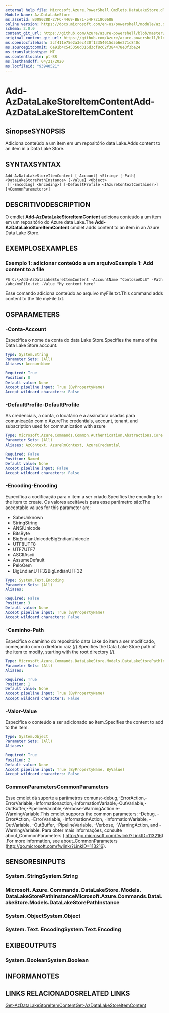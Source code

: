```yaml
---
external help file: Microsoft.Azure.PowerShell.Cmdlets.DataLakeStore.dll-Help.xml
Module Name: Az.DataLakeStore
ms.assetid: B008028D-27FC-4469-BE71-54F7218C068B
online version: https://docs.microsoft.com/en-us/powershell/module/az.datalakestore/add-azdatalakestoreitemcontent
schema: 2.0.0
content_git_url: https://github.com/Azure/azure-powershell/blob/master/src/DataLakeStore/DataLakeStore/help/Add-AzDataLakeStoreItemContent.md
original_content_git_url: https://github.com/Azure/azure-powershell/blob/master/src/DataLakeStore/DataLakeStore/help/Add-AzDataLakeStoreItemContent.md
ms.openlocfilehash: 3cf411e75e2a3ec430f13354015d5b6e271c840c
ms.sourcegitcommit: 6a91b4c545350d316d3cf8c62f384478e3f3ba24
ms.translationtype: MT
ms.contentlocale: pt-BR
ms.lasthandoff: 04/21/2020
ms.locfileid: "93940521"
---
```

# <span data-ttu-id="de002-101">Add-AzDataLakeStoreItemContent</span><span class="sxs-lookup"><span data-stu-id="de002-101">Add-AzDataLakeStoreItemContent</span></span>

## <span data-ttu-id="de002-102">Sinopse</span><span class="sxs-lookup"><span data-stu-id="de002-102">SYNOPSIS</span></span>
<span data-ttu-id="de002-103">Adiciona conteúdo a um item em um repositório data Lake.</span><span class="sxs-lookup"><span data-stu-id="de002-103">Adds content to an item in a Data Lake Store.</span></span>

## <span data-ttu-id="de002-104">SYNTAX</span><span class="sxs-lookup"><span data-stu-id="de002-104">SYNTAX</span></span>

```
Add-AzDataLakeStoreItemContent [-Account] <String> [-Path] <DataLakeStorePathInstance> [-Value] <Object>
 [[-Encoding] <Encoding>] [-DefaultProfile <IAzureContextContainer>] [<CommonParameters>]
```

## <span data-ttu-id="de002-105">DESCRITIVO</span><span class="sxs-lookup"><span data-stu-id="de002-105">DESCRIPTION</span></span>
<span data-ttu-id="de002-106">O cmdlet **Add-AzDataLakeStoreItemContent** adiciona conteúdo a um item em um repositório do Azure data Lake.</span><span class="sxs-lookup"><span data-stu-id="de002-106">The **Add-AzDataLakeStoreItemContent** cmdlet adds content to an item in an Azure Data Lake Store.</span></span>

## <span data-ttu-id="de002-107">EXEMPLOS</span><span class="sxs-lookup"><span data-stu-id="de002-107">EXAMPLES</span></span>

### <span data-ttu-id="de002-108">Exemplo 1: adicionar conteúdo a um arquivo</span><span class="sxs-lookup"><span data-stu-id="de002-108">Example 1: Add content to a file</span></span>
```
PS C:\>Add-AzDataLakeStoreItemContent -AccountName "ContosoADLS" -Path /abc/myFile.txt -Value "My content here"
```

<span data-ttu-id="de002-109">Esse comando adiciona conteúdo ao arquivo myFile.txt.</span><span class="sxs-lookup"><span data-stu-id="de002-109">This command adds content to the file myFile.txt.</span></span>

## <span data-ttu-id="de002-110">OS</span><span class="sxs-lookup"><span data-stu-id="de002-110">PARAMETERS</span></span>

### <span data-ttu-id="de002-111">-Conta</span><span class="sxs-lookup"><span data-stu-id="de002-111">-Account</span></span>
<span data-ttu-id="de002-112">Especifica o nome da conta do data Lake Store.</span><span class="sxs-lookup"><span data-stu-id="de002-112">Specifies the name of the Data Lake Store account.</span></span>

```yaml
Type: System.String
Parameter Sets: (All)
Aliases: AccountName

Required: True
Position: 0
Default value: None
Accept pipeline input: True (ByPropertyName)
Accept wildcard characters: False
```

### <span data-ttu-id="de002-113">-DefaultProfile</span><span class="sxs-lookup"><span data-stu-id="de002-113">-DefaultProfile</span></span>
<span data-ttu-id="de002-114">As credenciais, a conta, o locatário e a assinatura usadas para comunicação com o Azure</span><span class="sxs-lookup"><span data-stu-id="de002-114">The credentials, account, tenant, and subscription used for communication with azure</span></span>

```yaml
Type: Microsoft.Azure.Commands.Common.Authentication.Abstractions.Core.IAzureContextContainer
Parameter Sets: (All)
Aliases: AzContext, AzureRmContext, AzureCredential

Required: False
Position: Named
Default value: None
Accept pipeline input: False
Accept wildcard characters: False
```

### <span data-ttu-id="de002-115">-Encoding</span><span class="sxs-lookup"><span data-stu-id="de002-115">-Encoding</span></span>
<span data-ttu-id="de002-116">Especifica a codificação para o item a ser criado.</span><span class="sxs-lookup"><span data-stu-id="de002-116">Specifies the encoding for the item to create.</span></span>
<span data-ttu-id="de002-117">Os valores aceitáveis para esse parâmetro são:</span><span class="sxs-lookup"><span data-stu-id="de002-117">The acceptable values for this parameter are:</span></span>
- <span data-ttu-id="de002-118">Sabe</span><span class="sxs-lookup"><span data-stu-id="de002-118">Unknown</span></span>
- <span data-ttu-id="de002-119">String</span><span class="sxs-lookup"><span data-stu-id="de002-119">String</span></span>
- <span data-ttu-id="de002-120">ANSI</span><span class="sxs-lookup"><span data-stu-id="de002-120">Unicode</span></span>
- <span data-ttu-id="de002-121">Bits</span><span class="sxs-lookup"><span data-stu-id="de002-121">Byte</span></span>
- <span data-ttu-id="de002-122">BigEndianUnicode</span><span class="sxs-lookup"><span data-stu-id="de002-122">BigEndianUnicode</span></span>
- <span data-ttu-id="de002-123">UTF8</span><span class="sxs-lookup"><span data-stu-id="de002-123">UTF8</span></span>
- <span data-ttu-id="de002-124">UTF7</span><span class="sxs-lookup"><span data-stu-id="de002-124">UTF7</span></span>
- <span data-ttu-id="de002-125">ASCII</span><span class="sxs-lookup"><span data-stu-id="de002-125">Ascii</span></span>
- <span data-ttu-id="de002-126">Assume</span><span class="sxs-lookup"><span data-stu-id="de002-126">Default</span></span>
- <span data-ttu-id="de002-127">Pelo</span><span class="sxs-lookup"><span data-stu-id="de002-127">Oem</span></span>
- <span data-ttu-id="de002-128">BigEndianUTF32</span><span class="sxs-lookup"><span data-stu-id="de002-128">BigEndianUTF32</span></span>

```yaml
Type: System.Text.Encoding
Parameter Sets: (All)
Aliases:

Required: False
Position: 3
Default value: None
Accept pipeline input: True (ByPropertyName)
Accept wildcard characters: False
```

### <span data-ttu-id="de002-129">-Caminho</span><span class="sxs-lookup"><span data-stu-id="de002-129">-Path</span></span>
<span data-ttu-id="de002-130">Especifica o caminho do repositório data Lake do item a ser modificado, começando com o diretório raiz (/).</span><span class="sxs-lookup"><span data-stu-id="de002-130">Specifies the Data Lake Store path of the item to modify, starting with the root directory (/).</span></span>

```yaml
Type: Microsoft.Azure.Commands.DataLakeStore.Models.DataLakeStorePathInstance
Parameter Sets: (All)
Aliases:

Required: True
Position: 1
Default value: None
Accept pipeline input: True (ByPropertyName)
Accept wildcard characters: False
```

### <span data-ttu-id="de002-131">-Valor</span><span class="sxs-lookup"><span data-stu-id="de002-131">-Value</span></span>
<span data-ttu-id="de002-132">Especifica o conteúdo a ser adicionado ao item.</span><span class="sxs-lookup"><span data-stu-id="de002-132">Specifies the content to add to the item.</span></span>

```yaml
Type: System.Object
Parameter Sets: (All)
Aliases:

Required: True
Position: 2
Default value: None
Accept pipeline input: True (ByPropertyName, ByValue)
Accept wildcard characters: False
```

### <span data-ttu-id="de002-133">CommonParameters</span><span class="sxs-lookup"><span data-stu-id="de002-133">CommonParameters</span></span>
<span data-ttu-id="de002-134">Esse cmdlet dá suporte a parâmetros comuns:-debug,-ErrorAction,-ErrorVariable,-Informationaction,-InformationVariable,-OutVariable,-OutBuffer,-PipelineVariable,-Verbose-WarningAction e-WarningVariable.</span><span class="sxs-lookup"><span data-stu-id="de002-134">This cmdlet supports the common parameters: -Debug, -ErrorAction, -ErrorVariable, -InformationAction, -InformationVariable, -OutVariable, -OutBuffer, -PipelineVariable, -Verbose, -WarningAction, and -WarningVariable.</span></span> <span data-ttu-id="de002-135">Para obter mais informações, consulte about_CommonParameters ( http://go.microsoft.com/fwlink/?LinkID=113216) .</span><span class="sxs-lookup"><span data-stu-id="de002-135">For more information, see about_CommonParameters (http://go.microsoft.com/fwlink/?LinkID=113216).</span></span>

## <span data-ttu-id="de002-136">SENSORES</span><span class="sxs-lookup"><span data-stu-id="de002-136">INPUTS</span></span>

### <span data-ttu-id="de002-137">System. String</span><span class="sxs-lookup"><span data-stu-id="de002-137">System.String</span></span>

### <span data-ttu-id="de002-138">Microsoft. Azure. Commands. DataLakeStore. Models. DataLakeStorePathInstance</span><span class="sxs-lookup"><span data-stu-id="de002-138">Microsoft.Azure.Commands.DataLakeStore.Models.DataLakeStorePathInstance</span></span>

### <span data-ttu-id="de002-139">System. Object</span><span class="sxs-lookup"><span data-stu-id="de002-139">System.Object</span></span>

### <span data-ttu-id="de002-140">System. Text. Encoding</span><span class="sxs-lookup"><span data-stu-id="de002-140">System.Text.Encoding</span></span>

## <span data-ttu-id="de002-141">EXIBE</span><span class="sxs-lookup"><span data-stu-id="de002-141">OUTPUTS</span></span>

### <span data-ttu-id="de002-142">System. Boolean</span><span class="sxs-lookup"><span data-stu-id="de002-142">System.Boolean</span></span>

## <span data-ttu-id="de002-143">INFORMA</span><span class="sxs-lookup"><span data-stu-id="de002-143">NOTES</span></span>

## <span data-ttu-id="de002-144">LINKS RELACIONADOS</span><span class="sxs-lookup"><span data-stu-id="de002-144">RELATED LINKS</span></span>

[<span data-ttu-id="de002-145">Get-AzDataLakeStoreItemContent</span><span class="sxs-lookup"><span data-stu-id="de002-145">Get-AzDataLakeStoreItemContent</span></span>](./Get-AzDataLakeStoreItemContent.md)


